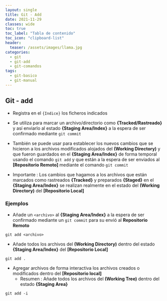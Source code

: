 ```yaml
---
layout: single
title: Git - Add 
date: 2021-11-29
classes: wide
toc: true
toc_label: "Tabla de contenido"
toc_icon: "clipboard-list"
header:
  teaser: /assets/images/llama.jpg
categories:
  - git
  - git-add
  - git-comandos
tags:
  - git-basico
  - git-manual
---
```


## Git - add

* Registra en el ``{Indice}`` los ficheros indicados

* Se utiliza para marcar un archivo/directorio como **{Tracked/Rastreado}** y así enviarlo al estado **{Staging Area/Index}** a la espera de ser confirmado mediante ``git commit``

* También se puede usar para establecer los nuevos cambios que se hicieron a los archivos modificados alojados del **(Working Directory)** y que fueron guardados en el **{Staging Area/Index}** de forma temporal usando el comando ``git add`` y que están a la espera de ser enviados al **[Repositorio Remoto]** mediante el comando ``git commit``

* Importante : Los cambios que hagamos a los archivos que están marcados como rastreados **{Tracked}** y preparados **{Staged}** en el **{Staging Area/Index}** se realizan realmente en el estado del **(Working Directory)** del **[Repositorio Local]**

### Ejemplos

* Añade un ``<archivo>`` al **{Staging Area/Index}** a la espera de ser confirmado mediante un ``git commit`` para su envió al **Repositorio Remoto**

``git add <archivo>``

* Añade todos los archivos del **(Working Directory)** dentro del estado  **{Staging Area/Index}** del **[Repositorio Local]**

``git add .``

* Agregar archivos de forma interactiva los archivos creados o modificados dentro del **[Repositorio local]**
  * Resumen : Añade todos los archivos del **(Working Tree)** dentro del estado **{Staging Area}**

``git add -i``
